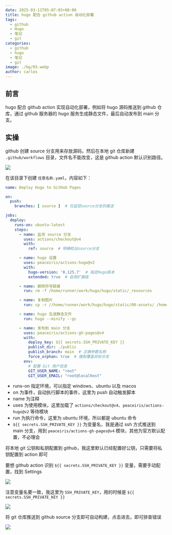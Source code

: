 ```yaml
---
date: 2025-03-11T05:07:03+08:00
title: hugo 配合 github action 自动化部署
tags:
  - github
  - Hugo
  - 笔记
  - git
categories:
  - github
  - hugo
  - 笔记
  - git
image: ./bg/03.webp
author: carlos
---
```


## 前言

hugo 配合 github action 实现自动化部署，例如将 hugo 源码推送到 github 仓库，通过 github 服务器的 hugo 服务生成静态文件，最后自动发布到  main 分支。

## 实操

github 创建 source 分支用来存放源码，然后在本地 git 仓库新建 `.github/workflows` 目录，文件名不能改变，这是 github action 默认识别路径。

![](../00-assets/Pasted%20image%2020250311045254.png)

在该目录下创建 `任意名称.yaml`，内容如下：

```yaml
name: Deploy Hugo to GitHub Pages

on:
  push:
    branches: [ source ]  # 仅监控source分支的推送

jobs:
  deploy:
    runs-on: ubuntu-latest
    steps:
      - name: 监测 source 分支
        uses: actions/checkout@v4
        with:
          ref: source  # 明确检出source分支

      - name: hugo 设置
        uses: peaceiris/actions-hugo@v2
        with:
          hugo-version: '0.125.7'  # 指定Hugo版本
          extended: true  # 启用扩展版

      - name: 删除符号链接
        run: rm -f /home/runner/work/hugo/hugo/static/_resources

      - name: 复制图片
        run: cp -r //home/runner/work/hugo/hugo/static/00-assets/ /home/runner/work/hugo/hugo/static/_resources

      - name: hugo 生成静态文件
        run: hugo --minify --gc

      - name: 发布到 main 分支  
        uses: peaceiris/actions-gh-pages@v4
        with:
          deploy_key: ${{ secrets.SSH_PRIVATE_KEY }}
          publish_dir: ./public  
          publish_branch: main  # 正确参数名称
          force_orphan: true  # 强制覆盖目标分支
        env:  
          # 配置 Git 用户信息  
          GIT_USER_NAME: "root"  
          GIT_USER_EMAIL: "root@localhost"
```

- runs-on 指定环境，可以指定 windows、ubuntu 以及 macos
- on 为事件，自动执行脚本的事件，这里为 push 自动触发脚本
- name 为注释
- uses 为使用模块，这里加载了 `actions/checkout@v4`、`peaceiris/actions-hugo@v2` 等待模块
- run 为执行命令，这里为 ubuntu 环境，所以都是 ubuntu 命令
- `${{ secrets.SSH_PRIVATE_KEY }}` 为变量名，我是通过 ssh  方式推送到 main 分支，用到 `peaceiris/actions-gh-pages@v4` 模块，其他为官方默认配置，不必理会

将本地 git 公钥和私钥配置到 github，我这里默认已经配置好公钥，只需要将私钥配置到 action 即可

要想 github action 识别 `${{ secrets.SSH_PRIVATE_KEY }}` 变量，需要手动配置，找到 Settings

![](../00-assets/Pasted%20image%2020250311050114.png)

注意变量名要一致，我这里为 `SSH_PRIVATE_KEY`，用的时候是 `${{ secrets.SSH_PRIVATE_KEY }}`

![](../00-assets/Pasted%20image%2020250311050215.png)

将 git 仓库推送到 github source 分支即可自动构建，点击进去，即可排查错误

![](../00-assets/Pasted%20image%2020250311050623.png)

